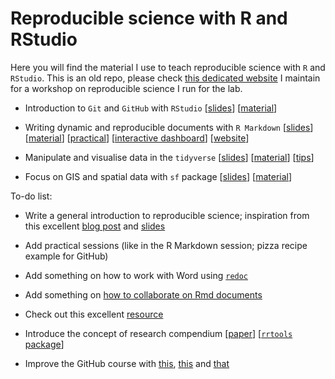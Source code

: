 # Reproducible science with R and RStudio

Here you will find the material I use to teach reproducible science with `R` and `RStudio`. This is an old repo, please check [this dedicated website](https://oliviergimenez.github.io/reproducible-science-workshop/) I maintain for a workshop on reproducible science I run for the lab.

* Introduction to `Git` and `GitHub` with `RStudio` [[slides](https://oliviergimenez.github.io/quick-intro-git-github-rstudio/#1)] [[material](https://github.com/oliviergimenez/quick-intro-git-github-rstudio)]

* Writing dynamic and reproducible documents with `R Markdown` [[slides](https://oliviergimenez.github.io/intro_rmarkdown/#1)] [[material](https://github.com/oliviergimenez/intro_rmarkdown)] [[practical](https://github.com/oliviergimenez/intro_rmarkdown_practical)] [[interactive dashboard](https://github.com/oliviergimenez/bias_occupancy)] [[website](https://www.youtube.com/watch?v=4OUEss2XF7E&t=1s)]

* Manipulate and visualise data in the `tidyverse` [[slides](https://oliviergimenez.github.io/intro_tidyverse/#1)] [[material](https://github.com/oliviergimenez/intro_tidyverse)] [[tips](https://oliviergimenez.github.io/tidyverse-tips/)]

* Focus on GIS and spatial data with `sf` package [[slides](https://oliviergimenez.github.io/intro_spatialR/#1)] [[material](https://github.com/oliviergimenez/intro_spatialR)]

To-do list:

* Write a general introduction to reproducible science; inspiration from this excellent [blog post](https://lgatto.github.io/open-and-rr-2/) and [slides](https://lgatto.github.io/2020_12_04_RSG_online/#1)

* Add practical sessions (like in the R Markdown session; pizza recipe example for GitHub)

* Add something on how to work with Word using [`redoc`](https://bookdown.org/yihui/rmarkdown-cookbook/word-redoc.html)

* Add something on [how to collaborate on Rmd documents](https://bookdown.org/yihui/rmarkdown-cookbook/google-drive.html)

* Check out this excellent [resource](https://psyteachr.github.io/msc-data-skills/)
     
* Introduce the concept of research compendium [[paper](https://peerj.com/preprints/3192v1/)] [[`rrtools` package](https://github.com/benmarwick/rrtools)]

* Improve the GitHub course with [this](https://inbo.github.io/git-course/course_rstudio.html), [this](https://ohshitgit.com/) and [that](https://privefl.github.io/R-presentation/rstudio-git.html#1)
